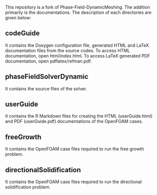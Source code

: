 This repository is a fork of Phase-Field-DynamicMeshing. The addition primarily is the documentations. The description of each directories are given below:

## codeGuide

It contains the Doxygen configuration file, generated HTML and LaTeX documentation files from the source codes. To access HTML documentation, open html/index.html. To access LaTeX generated PDF documentation, open pdflatex/refman.pdf.

## phaseFieldSolverDynamic

It contains the source files of the solver.

## userGuide

It contains the R Markdown files for creating the HTML (userGuide.html) and PDF (userGuide.pdf) documentations of the OpenFOAM cases.

## freeGrowth

It contains the OpenFOAM case files required to run the free growth problem.

## directionalSolidification

It contains the OpenFOAM case files required to run the directional solidification problem.
